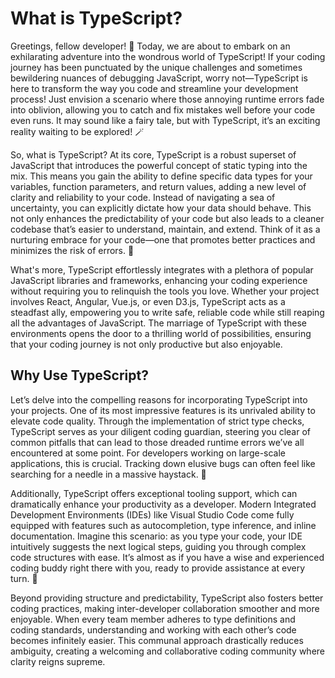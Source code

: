 # What is TypeScript?

Greetings, fellow developer! 🌟 Today, we are about to embark on an exhilarating adventure into the wondrous world of TypeScript! If your coding journey has been punctuated by the unique challenges and sometimes bewildering nuances of debugging JavaScript, worry not—TypeScript is here to transform the way you code and streamline your development process! Just envision a scenario where those annoying runtime errors fade into oblivion, allowing you to catch and fix mistakes well before your code even runs. It may sound like a fairy tale, but with TypeScript, it’s an exciting reality waiting to be explored! 🪄

So, what is TypeScript? At its core, TypeScript is a robust superset of JavaScript that introduces the powerful concept of static typing into the mix. This means you gain the ability to define specific data types for your variables, function parameters, and return values, adding a new level of clarity and reliability to your code. Instead of navigating a sea of uncertainty, you can explicitly dictate how your data should behave. This not only enhances the predictability of your code but also leads to a cleaner codebase that’s easier to understand, maintain, and extend. Think of it as a nurturing embrace for your code—one that promotes better practices and minimizes the risk of errors. 💖

What's more, TypeScript effortlessly integrates with a plethora of popular JavaScript libraries and frameworks, enhancing your coding experience without requiring you to relinquish the tools you love. Whether your project involves React, Angular, Vue.js, or even D3.js, TypeScript acts as a steadfast ally, empowering you to write safe, reliable code while still reaping all the advantages of JavaScript. The marriage of TypeScript with these environments opens the door to a thrilling world of possibilities, ensuring that your coding journey is not only productive but also enjoyable.

## Why Use TypeScript?

Let’s delve into the compelling reasons for incorporating TypeScript into your projects. One of its most impressive features is its unrivaled ability to elevate code quality. Through the implementation of strict type checks, TypeScript serves as your diligent coding guardian, steering you clear of common pitfalls that can lead to those dreaded runtime errors we’ve all encountered at some point. For developers working on large-scale applications, this is crucial. Tracking down elusive bugs can often feel like searching for a needle in a massive haystack. 🐍

Additionally, TypeScript offers exceptional tooling support, which can dramatically enhance your productivity as a developer. Modern Integrated Development Environments (IDEs) like Visual Studio Code come fully equipped with features such as autocompletion, type inference, and inline documentation. Imagine this scenario: as you type your code, your IDE intuitively suggests the next logical steps, guiding you through complex code structures with ease. It’s almost as if you have a wise and experienced coding buddy right there with you, ready to provide assistance at every turn. 🤖

Beyond providing structure and predictability, TypeScript also fosters better coding practices, making inter-developer collaboration smoother and more enjoyable. When every team member adheres to type definitions and coding standards, understanding and working with each other’s code becomes infinitely easier. This communal approach drastically reduces ambiguity, creating a welcoming and collaborative coding community where clarity reigns supreme.
